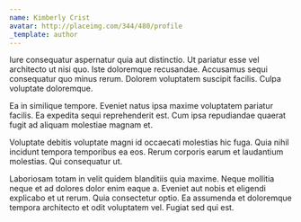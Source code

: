```yaml
---
name: Kimberly Crist
avatar: http://placeimg.com/344/480/profile
_template: author
---
```

Iure consequatur aspernatur quia aut distinctio. Ut pariatur esse vel architecto ut nisi quo. Iste doloremque recusandae. Accusamus sequi consequatur quo minus rerum. Dolorem voluptatem suscipit facilis. Culpa voluptate doloremque.
  
Ea in similique tempore. Eveniet natus ipsa maxime voluptatem pariatur facilis. Ea expedita sequi reprehenderit est. Cum ipsa repudiandae quaerat fugit ad aliquam molestiae magnam et.
  
Voluptate debitis voluptate magni id occaecati molestias hic fuga. Quia nihil incidunt tempora temporibus ea eos. Rerum corporis earum et laudantium molestias. Qui consequatur ut.
  
Laboriosam totam in velit quidem blanditiis quia maxime. Neque mollitia neque et ad dolores dolor enim eaque a. Eveniet aut nobis et eligendi explicabo et ut rerum. Quia consectetur optio. Ea assumenda et doloremque tempora architecto et odit voluptatem vel. Fugiat sed qui est.
